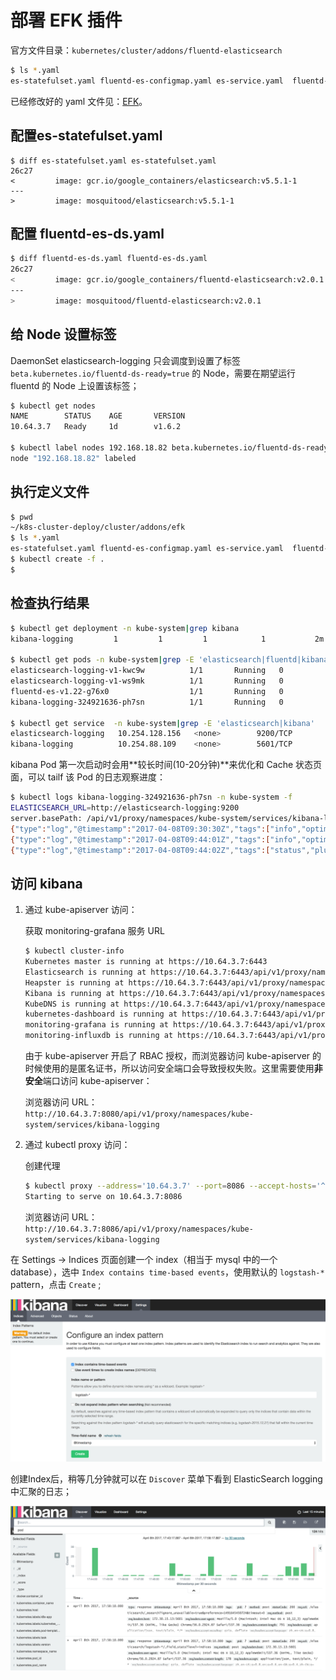 # 部署 EFK 插件

官方文件目录：`kubernetes/cluster/addons/fluentd-elasticsearch`

```bash
$ ls *.yaml
es-statefulset.yaml fluentd-es-configmap.yaml es-service.yaml  fluentd-es-ds.yaml  kibana-deployment.yaml  kibana-service.yaml 
```

已经修改好的 yaml 文件见：[EFK](/addons/efk/)。

## 配置es-statefulset.yaml

```
$ diff es-statefulset.yaml es-statefulset.yaml
26c27
<         image: gcr.io/google_containers/elasticsearch:v5.5.1-1
---
>         image: mosquitood/elasticsearch:v5.5.1-1
```



## 配置 fluentd-es-ds.yaml

```bash
$ diff fluentd-es-ds.yaml fluentd-es-ds.yaml
26c27
<         image: gcr.io/google_containers/fluentd-elasticsearch:v2.0.1
---
>         image: mosquitood/fluentd-elasticsearch:v2.0.1
```

## 给 Node 设置标签

DaemonSet  elasticsearch-logging 只会调度到设置了标签 `beta.kubernetes.io/fluentd-ds-ready=true` 的 Node，需要在期望运行 fluentd 的 Node 上设置该标签；

```bash
$ kubectl get nodes
NAME        STATUS    AGE       VERSION
10.64.3.7   Ready     1d        v1.6.2

$ kubectl label nodes 192.168.18.82 beta.kubernetes.io/fluentd-ds-ready=true
node "192.168.18.82" labeled
```

## 执行定义文件

```bash
$ pwd
~/k8s-cluster-deploy/cluster/addons/efk
$ ls *.yaml
es-statefulset.yaml fluentd-es-configmap.yaml es-service.yaml  fluentd-es-ds.yaml  kibana-deployment.yaml  kibana-service.yaml 
$ kubectl create -f .
$
```

## 检查执行结果

```bash
$ kubectl get deployment -n kube-system|grep kibana
kibana-logging         1         1         1            1           2m

$ kubectl get pods -n kube-system|grep -E 'elasticsearch|fluentd|kibana'
elasticsearch-logging-v1-kwc9w          1/1       Running   0          4m
elasticsearch-logging-v1-ws9mk          1/1       Running   0          4m
fluentd-es-v1.22-g76x0                  1/1       Running   0          4m
kibana-logging-324921636-ph7sn          1/1       Running   0          4m

$ kubectl get service  -n kube-system|grep -E 'elasticsearch|kibana'
elasticsearch-logging   10.254.128.156   <none>        9200/TCP        3m
kibana-logging          10.254.88.109    <none>        5601/TCP        3m
```

kibana Pod 第一次启动时会用**较长时间(10-20分钟)**来优化和 Cache 状态页面，可以 tailf 该 Pod 的日志观察进度：

```bash
$ kubectl logs kibana-logging-324921636-ph7sn -n kube-system -f
ELASTICSEARCH_URL=http://elasticsearch-logging:9200
server.basePath: /api/v1/proxy/namespaces/kube-system/services/kibana-logging
{"type":"log","@timestamp":"2017-04-08T09:30:30Z","tags":["info","optimize"],"pid":7,"message":"Optimizing and caching bundles for kibana and statusPage. This may take a few minutes"}
{"type":"log","@timestamp":"2017-04-08T09:44:01Z","tags":["info","optimize"],"pid":7,"message":"Optimization of bundles for kibana and statusPage complete in 811.00 seconds"}
{"type":"log","@timestamp":"2017-04-08T09:44:02Z","tags":["status","plugin:kibana@1.0.0","info"],"pid":7,"state":"green","message":"Status changed from uninitialized to green - Ready","prevState":"uninitialized","prevMsg":"uninitialized"}
```

## 访问 kibana

1. 通过 kube-apiserver 访问：

   获取 monitoring-grafana 服务 URL

   ```bash
   $ kubectl cluster-info
   Kubernetes master is running at https://10.64.3.7:6443
   Elasticsearch is running at https://10.64.3.7:6443/api/v1/proxy/namespaces/kube-system/services/elasticsearch-logging
   Heapster is running at https://10.64.3.7:6443/api/v1/proxy/namespaces/kube-system/services/heapster
   Kibana is running at https://10.64.3.7:6443/api/v1/proxy/namespaces/kube-system/services/kibana-logging
   KubeDNS is running at https://10.64.3.7:6443/api/v1/proxy/namespaces/kube-system/services/kube-dns
   kubernetes-dashboard is running at https://10.64.3.7:6443/api/v1/proxy/namespaces/kube-system/services/kubernetes-dashboard
   monitoring-grafana is running at https://10.64.3.7:6443/api/v1/proxy/namespaces/kube-system/services/monitoring-grafana
   monitoring-influxdb is running at https://10.64.3.7:6443/api/v1/proxy/namespaces/kube-system/services/monitoring-influxdb
   ```

   由于 kube-apiserver 开启了 RBAC 授权，而浏览器访问 kube-apiserver 的时候使用的是匿名证书，所以访问安全端口会导致授权失败。这里需要使用**非安全**端口访问 kube-apiserver：

   浏览器访问 URL： `http://10.64.3.7:8080/api/v1/proxy/namespaces/kube-system/services/kibana-logging`

2. 通过 kubectl proxy 访问：

   创建代理

   ```bash
   $ kubectl proxy --address='10.64.3.7' --port=8086 --accept-hosts='^*$'
   Starting to serve on 10.64.3.7:8086
   ```

   浏览器访问 URL：`http://10.64.3.7:8086/api/v1/proxy/namespaces/kube-system/services/kibana-logging`

在 Settings -> Indices 页面创建一个 index（相当于 mysql 中的一个 database），选中 `Index contains time-based events`，使用默认的 `logstash-*` pattern，点击 `Create` ;

![es-setting](/images/es-setting.png)

创建Index后，稍等几分钟就可以在 `Discover` 菜单下看到 ElasticSearch logging 中汇聚的日志；

![es-home](/images/es-home.png)
